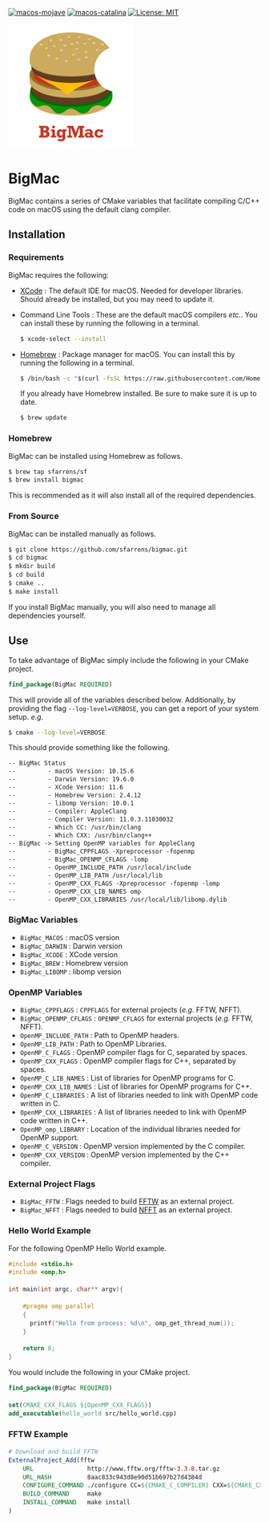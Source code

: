 [![macos-mojave](https://img.shields.io/badge/macos-mojave-brightgreen.svg)](https://en.wikipedia.org/wiki/MacOS_Mojave)
[![macos-catalina](https://img.shields.io/badge/macos-catalina-brightgreen.svg)](https://en.wikipedia.org/wiki/MacOS_Catalina)
[![License: MIT](https://img.shields.io/github/license/sfarrens/bigmac)](https://github.com/sfarrens/bigmac/blob/master/LICENSE)

<img src="images/bigmac_logo_red.png" height=250>

# BigMac
BigMac contains a series of CMake variables that facilitate compiling C/C++ code on macOS using the default clang compiler.

## Installation

### Requirements

BigMac requires the following:

- [XCode](https://developer.apple.com/xcode/) : The default IDE for macOS. Needed for developer libraries. Should already be installed, but you may need to update it.
- Command Line Tools : These are the default macOS compilers *etc.*. You can install these by running the following in a terminal.

  ```bash
  $ xcode-select --install
  ```

- [Homebrew](https://brew.sh/) : Package manager for macOS. You can install this by running the following in a terminal.

  ```bash
  $ /bin/bash -c "$(curl -fsSL https://raw.githubusercontent.com/Homebrew/install/master/install.sh)"
  ```

  If you already have Homebrew installed. Be sure to make sure it is up to date.

  ```bash
  $ brew update
  ```


### Homebrew

BigMac can be installed using Homebrew as follows.

```bash
$ brew tap sfarrens/sf
$ brew install bigmac
```

This is recommended as it will also install all of the required dependencies.

### From Source

BigMac can be installed manually as follows.

```bash
$ git clone https://github.com/sfarrens/bigmac.git
$ cd bigmac
$ mkdir build
$ cd build
$ cmake ..
$ make install
```

If you install BigMac manually, you will also need to manage all dependencies yourself.

## Use

To take advantage of BigMac simply include the following in your CMake project.

```cmake
find_package(BigMac REQUIRED)
```

This will provide all of the variables described below. Additionally, by providing the flag `--log-level=VERBOSE`, you can get a report of your system setup. *e.g.*

```bash
$ cmake --log-level=VERBOSE
```

This should provide something like the following.

```
-- BigMac Status
--         - macOS Version: 10.15.6
--         - Darwin Version: 19.6.0
--         - XCode Version: 11.6
--         - Homebrew Version: 2.4.12
--         - libomp Version: 10.0.1
--         - Compiler: AppleClang
--         - Compiler Version: 11.0.3.11030032
--         - Which CC: /usr/bin/clang
--         - Which CXX: /usr/bin/clang++
-- BigMac -> Setting OpenMP variables for AppleClang
--         - BigMac_CPPFLAGS -Xpreprocessor -fopenmp
--         - BigMac_OPENMP_CFLAGS -lomp
--         - OpenMP_INCLUDE_PATH /usr/local/include
--         - OpenMP_LIB_PATH /usr/local/lib
--         - OpenMP_CXX_FLAGS -Xpreprocessor -fopenmp -lomp
--         - OpenMP_CXX_LIB_NAMES omp
--         - OpenMP_CXX_LIBRARIES /usr/local/lib/libomp.dylib
```

### BigMac Variables

- `BigMac_MACOS` : macOS version
- `BigMac_DARWIN` : Darwin version
- `BigMac_XCODE` : XCode version
- `BigMac_BREW` : Homebrew version
- `BigMac_LIBOMP` : libomp version

### OpenMP Variables

- `BigMac_CPPFLAGS` : `CPPFLAGS` for external projects (*e.g.* FFTW, NFFT).
- `BigMac_OPENMP_CFLAGS` : `OPENMP_CFLAGS` for external projects (*e.g.* FFTW, NFFT).
- `OpenMP_INCLUDE_PATH` : Path to OpenMP headers.
- `OpenMP_LIB_PATH` : Path to OpenMP Libraries.
- `OpenMP_C_FLAGS` : OpenMP compiler flags for C, separated by spaces.
- `OpenMP_CXX_FLAGS` : OpenMP compiler flags for C++, separated by spaces.
- `OpenMP_C_LIB_NAMES` : List of libraries for OpenMP programs for C.
- `OpenMP_CXX_LIB_NAMES` : List of libraries for OpenMP programs for C++.
- `OpenMP_C_LIBRARIES` : A list of libraries needed to link with OpenMP code written in C.
- `OpenMP_CXX_LIBRARIES` : A list of libraries needed to link with OpenMP code written in C++.
- `OpenMP_omp_LIBRARY` : Location of the individual libraries needed for OpenMP support.
- `OpenMP_C_VERSION` : OpenMP version implemented by the C compiler.
- `OpenMP_CXX_VERSION` : OpenMP version implemented by the C++ compiler.

### External Project Flags
- `BigMac_FFTW` : Flags needed to build [FFTW](http://fftw.org/) as an external project.
- `BigMac_NFFT` : Flags needed to build [NFFT](https://github.com/NFFT/nfft) as an external project.

### Hello World Example

For the following OpenMP Hello World example.

```cpp
#include <stdio.h>
#include <omp.h>

int main(int argc, char** argv){

    #pragma omp parallel
    {
      printf("Hello from process: %d\n", omp_get_thread_num());
    }

    return 0;
}
```

You would include the following in your CMake project.

```cmake
find_package(BigMac REQUIRED)

set(CMAKE_CXX_FLAGS ${OpenMP_CXX_FLAGS})
add_executable(hello_world src/hello_world.cpp)
```

### FFTW Example

```cmake
# Download and build FFTW
ExternalProject_Add(fftw
    URL               http://www.fftw.org/fftw-3.3.8.tar.gz
    URL_HASH          8aac833c943d8e90d51b697b27d4384d
    CONFIGURE_COMMAND ./configure CC=${CMAKE_C_COMPILER} CXX=${CMAKE_CXX_COMPILER} ${BigMac_FFTW}
    BUILD_COMMAND     make
    INSTALL_COMMAND   make install
)
```
